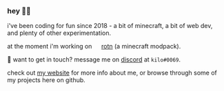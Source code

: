 ### hey 👋🏽

i've been coding for fun since 2018 - a bit of minecraft, a bit of web dev, and plenty of other experimentation.

at the moment i'm working on <img src="https://user-images.githubusercontent.com/16874139/93660942-3c7c3480-fa97-11ea-9585-df0980d8d463.png" height="14px"></img> [rotn](https://github.com/Rebirth-of-the-Night/Rebirth-Of-The-Night) (a minecraft modpack).

💬 want to get in touch? message me on [discord](https://dsc.bio/kilo) at `kilo#0069`.

check out [my website](http://kilobyte.dev/me) for more info about me, or browse through some of my projects here on github.
